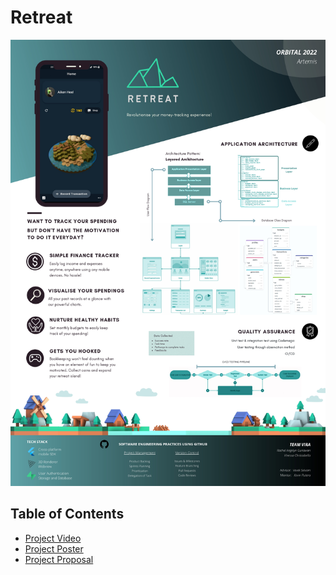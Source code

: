 # Retreat

![Poster](https://github.com/Rachel-AG/CP2106-Orbital-Retreat/blob/main/assets/images/poster.jpg)

## Table of Contents
+ [Project Video](https://drive.google.com/file/d/1dmiEA8cbPboJqdFlaUqBhVrn2HHsB07z/view?usp=sharing)
+ [Project Poster](https://drive.google.com/file/d/1ygT7aayeGPTi6Q92ARf3A15JZOIxby_g/view?usp=sharing)
+ [Project Proposal](https://drive.google.com/file/d/1voS4iBdbeol3E9BKTEkFNUBYPbWZFzMn/view?usp=sharing)

